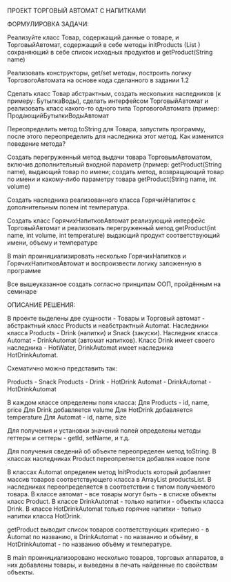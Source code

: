ПРОЕКТ ТОРГОВЫЙ АВТОМАТ С НАПИТКАМИ

ФОРМУЛИРОВКА ЗАДАЧИ:

Реализуйте класс Товар, содержащий данные о товаре, и ТорговыйАвтомат, содержащий в себе методы initProducts (List <Product>) сохраняющий в себе список исходных продуктов и getProduct(String name)

Реализовать конструкторы, get/set методы, построить логику ТорговогоАвтомата на основе кода сделанного в задании 1.2

Сделать класс Товар абстрактным, создать нескольких наследников (к примеру: БутылкаВоды), сделать интерфейсом ТорговыйАвтомат и реализовать класс какого-то одного типа ТорговогоАвтомата (пример: ПродающийБутылкиВодыАвтомат

Переопределить метод toString для Товара, запустить программу, после этого переопределить для наследника этот метод. Как изменится поведение метода?

Создать перегруженный метод выдачи товара ТорговымАвтоматом, включив дополнительный входной параметр (пример: getProduct(String name), выдающий товар по имени; создать метод, возвращающий товар по имени и какому-либо параметру товара getProduct(String name, int volume)

Создать наследника реализованного класса ГорячийНапиток с дополнительным полем int температура.

Создать класс ГорячихНапитковАвтомат реализующий интерфейс ТорговыйАвтомат и реализовать перегруженный метод getProduct(int name, int volume, int temperature) выдающий продукт соответствующий имени, объему и температуре

В main проинициализировать несколько ГорячихНапитков и ГорячихНапитковАвтомат и воспроизвести логику заложенную в программе

Все вышеуказанное создать согласно принципам ООП, пройдённым на семинаре

ОПИСАНИЕ РЕШЕНИЯ:

В проекте выделены две сущности - Товары и Торговый автомат - абстрактный класс Products и неабстрактный Automat. Наследники класса Products - Drink (напитки) и Snack (закуски). Наследник класса Automat - DrinkAutomat (автомат напитков). Класс Drink имеет своего наследника - HotWater, DrinkAutomat имеет наследника HotDrinkAutomat. 

Схематично можно представить так:

Products - Snack
Products - Drink - HotDrink
Automat - DrinkAutomat - HotDrinkAutomat
        
В каждом классе определены поля класса:
Для Products - id, name, price
Для Drink добавляется valume
Для HotDrink добавляется temperature
Для Automat - id, name, size

Для получения и установки значений полей определены методы геттеры и сеттеры - getId, setName, и т.д.

Для получения сведений об объекте переопределен метод toString. В классах наследниках Product переопреляется добавляя новое поле

В классах Automat определен метод InitProducts который добавляет массив товаров соответствующего класса в ArrayList productsList. В наследниках переопределяется в соответствии с типом получаемого товара. В классе автомат - все товары могут быть - в списке объекты класс Product. В классе DrinkAutomat - только напитки - объекты класса Drink. В классе HotDrinkAutomat только горячие напитки - только напитки класса HotDrink.

getProduct выводит список товаров соответствующих критерию - в Automat по названию, в DrinkAutomat - по названию и объёму, в HotDrinkAutomat - по названию объёму и температуре.

В main проинициализоровано несколько товаров, торговых аппаратов, в них добавлены товары, и выведены в печать найденные по свойствам объекты.
